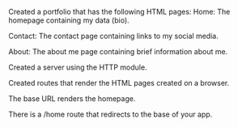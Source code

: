 Created a portfolio that has the following HTML pages:
Home: The homepage containing my data (bio).

Contact: The contact page containing links to my social media.

About: The about me page containing brief information about me.


Created a server using the HTTP module.

Created routes that render the HTML pages created on a browser.

The base URL renders the homepage.

There is a /home route that redirects to the base of your app.

